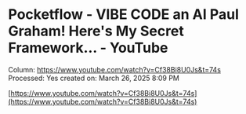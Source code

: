 # Pocketflow - VIBE CODE an AI Paul Graham! Here's My Secret Framework… - YouTube

Column: https://www.youtube.com/watch?v=Cf38Bi8U0Js&t=74s
Processed: Yes
created on: March 26, 2025 8:09 PM

[https://www.youtube.com/watch?v=Cf38Bi8U0Js&t=74s](https://www.youtube.com/watch?v=Cf38Bi8U0Js&t=74s)